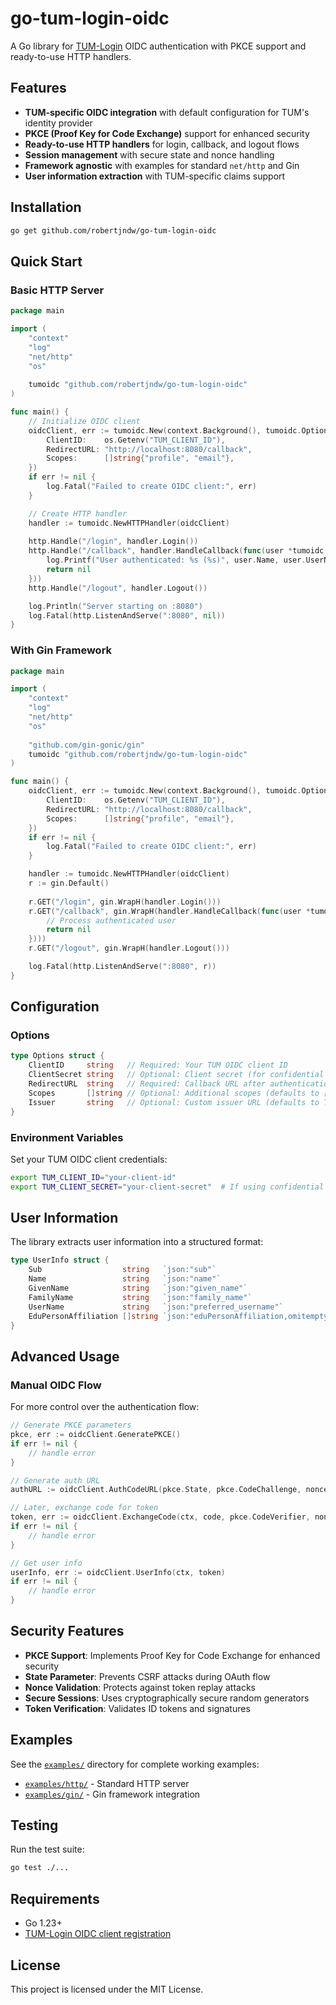 # go-tum-login-oidc

A Go library for [TUM-Login](https://collab.dvb.bayern/spaces/TUMdocs/pages/646223637/TUM-Login+Single+Sign-on) OIDC authentication with PKCE support and ready-to-use HTTP handlers.

## Features
- **TUM-specific OIDC integration** with default configuration for TUM's identity provider
- **PKCE (Proof Key for Code Exchange)** support for enhanced security
- **Ready-to-use HTTP handlers** for login, callback, and logout flows
- **Session management** with secure state and nonce handling
- **Framework agnostic** with examples for standard `net/http` and Gin
- **User information extraction** with TUM-specific claims support

## Installation
```bash
go get github.com/robertjndw/go-tum-login-oidc
```

## Quick Start

### Basic HTTP Server
```go
package main

import (
    "context"
    "log"
    "net/http"
    "os"
    
    tumoidc "github.com/robertjndw/go-tum-login-oidc"
)

func main() {
    // Initialize OIDC client
    oidcClient, err := tumoidc.New(context.Background(), tumoidc.Options{
        ClientID:    os.Getenv("TUM_CLIENT_ID"),
        RedirectURL: "http://localhost:8080/callback",
        Scopes:      []string{"profile", "email"},
    })
    if err != nil {
        log.Fatal("Failed to create OIDC client:", err)
    }

    // Create HTTP handler
    handler := tumoidc.NewHTTPHandler(oidcClient)
    
    http.Handle("/login", handler.Login())
    http.Handle("/callback", handler.HandleCallback(func(user *tumoidc.UserInfo) error {
        log.Printf("User authenticated: %s (%s)", user.Name, user.UserName)
        return nil
    }))
    http.Handle("/logout", handler.Logout())

    log.Println("Server starting on :8080")
    log.Fatal(http.ListenAndServe(":8080", nil))
}
```

### With Gin Framework
```go
package main

import (
    "context"
    "log"
    "net/http"
    "os"
    
    "github.com/gin-gonic/gin"
    tumoidc "github.com/robertjndw/go-tum-login-oidc"
)

func main() {
    oidcClient, err := tumoidc.New(context.Background(), tumoidc.Options{
        ClientID:    os.Getenv("TUM_CLIENT_ID"),
        RedirectURL: "http://localhost:8080/callback",
        Scopes:      []string{"profile", "email"},
    })
    if err != nil {
        log.Fatal("Failed to create OIDC client:", err)
    }

    handler := tumoidc.NewHTTPHandler(oidcClient)
    r := gin.Default()
    
    r.GET("/login", gin.WrapH(handler.Login()))
    r.GET("/callback", gin.WrapH(handler.HandleCallback(func(user *tumoidc.UserInfo) error {
        // Process authenticated user
        return nil
    })))
    r.GET("/logout", gin.WrapH(handler.Logout()))

    log.Fatal(http.ListenAndServe(":8080", r))
}
```

## Configuration

### Options
```go
type Options struct {
    ClientID     string   // Required: Your TUM OIDC client ID
    ClientSecret string   // Optional: Client secret (for confidential clients)
    RedirectURL  string   // Required: Callback URL after authentication
    Scopes       []string // Optional: Additional scopes (defaults to ["openid"])
    Issuer       string   // Optional: Custom issuer URL (defaults to TUM's issuer)
}
```

### Environment Variables
Set your TUM OIDC client credentials:

```bash
export TUM_CLIENT_ID="your-client-id"
export TUM_CLIENT_SECRET="your-client-secret"  # If using confidential client
```

## User Information
The library extracts user information into a structured format:

```go
type UserInfo struct {
    Sub                  string   `json:"sub"`
    Name                 string   `json:"name"`
    GivenName            string   `json:"given_name"`
    FamilyName           string   `json:"family_name"`
    UserName             string   `json:"preferred_username"`
    EduPersonAffiliation []string `json:"eduPersonAffiliation,omitempty"`
}
```

## Advanced Usage

### Manual OIDC Flow
For more control over the authentication flow:

```go
// Generate PKCE parameters
pkce, err := oidcClient.GeneratePKCE()
if err != nil {
    // handle error
}

// Generate auth URL
authURL := oidcClient.AuthCodeURL(pkce.State, pkce.CodeChallenge, nonce)

// Later, exchange code for token
token, err := oidcClient.ExchangeCode(ctx, code, pkce.CodeVerifier, nonce)
if err != nil {
    // handle error
}

// Get user info
userInfo, err := oidcClient.UserInfo(ctx, token)
if err != nil {
    // handle error
}
```

## Security Features
- **PKCE Support**: Implements Proof Key for Code Exchange for enhanced security
- **State Parameter**: Prevents CSRF attacks during OAuth flow
- **Nonce Validation**: Protects against token replay attacks
- **Secure Sessions**: Uses cryptographically secure random generators
- **Token Verification**: Validates ID tokens and signatures

## Examples
See the [`examples/`](examples/) directory for complete working examples:
- [`examples/http/`](examples/http/) - Standard HTTP server
- [`examples/gin/`](examples/gin/) - Gin framework integration

## Testing
Run the test suite:

```bash
go test ./...
```

## Requirements
- Go 1.23+
- [TUM-Login OIDC client registration](https://collab.dvb.bayern/spaces/TUMdocs/pages/645763130/Zugang+erhalten+SSO)

## License
This project is licensed under the MIT License.